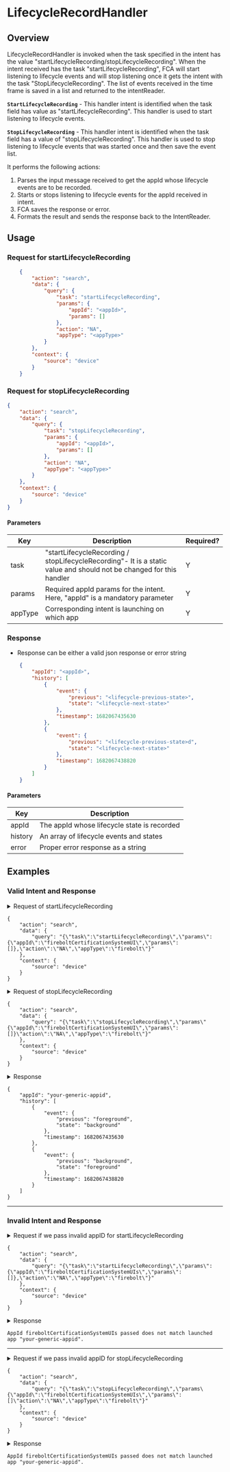 # LifecycleRecordHandler

## Overview

LifecycleRecordHandler is invoked when the task specified in the intent has the value "startLifecycleRecording/stopLifecycleRecording". When the intent received has the task "startLifecycleRecording", FCA will start listening to lifecycle events and will stop listening once it gets the intent with the task "StopLifecycleRecording". The list of events received in the time frame is saved in a list and returned to the intentReader.

**`StartLifecycleRecording`** - This handler intent is identified when the task field has value as "startLifecycleRecording". This handler is used to start listening to lifecycle events.

**`StopLifecycleRecording`** - This handler intent is identified when the task field has a value of "stopLifecycleRecording". This handler is used to stop listening to lifecycle events that was started once and then save the event list.

It performs the following actions:
1. Parses the input message received to get the appId whose lifecycle events are to be recorded.
2. Starts or stops listening to lifecycle events for the appId received in intent.
3. FCA saves the response or error.
4. Formats the result and sends the response back to the IntentReader.

## Usage

### Request for startLifecycleRecording

```json
    {
        "action": "search",
        "data": {
            "query": {
                "task": "startLifecycleRecording",
                "params": {
                    "appId": "<appId>",
                    "params": []
                },
                "action": "NA",
                "appType": "<appType>"
            }
        },
        "context": {
            "source": "device"
        }
    }
```

### Request for stopLifecycleRecording

```json
{
    "action": "search",
    "data": {
        "query": {
            "task": "stopLifecycleRecording",
            "params": {
                "appId": "<appId>",
                "params": []
            },
            "action": "NA",
            "appType": "<appType>"
        }
    },
    "context": {
        "source": "device"
    }
}
```

#### Parameters

| Key        | Description                                                                                                         | Required?   |
| ---------- | ------------------------------------------------------------------------------------------------------------------- | ----------- |
| task       | "startLifecycleRecording / stopLifecycleRecording"- It is a static value and should not be changed for this handler | Y           |
| params     | Required appId params for  the intent. Here, "appId" is a mandatory parameter                                       | Y           |
| appType    | Corresponding intent is launching on which app                                                                      | Y           |

### Response
* Response can be either a valid json response or error string

```json
    {
        "appId": "<appId>",
        "history": [
            {
                "event": {
                    "previous": "<lifecycle-previous-state>",
                    "state": "<lifecycle-next-state>"
                },
                "timestamp": 1682067435630
            },
            {
                "event": {
                    "previous": "<lifecycle-previous-state>d",
                    "state": "<lifecycle-next-state>"
                },
                "timestamp": 1682067438820
            }
        ]
    }

```

#### Parameters

| Key       | Description                                                       |
|-----------|-------------------------------------------------------------------|
| appId     | The appId whose lifecycle state is recorded                       |
| history   | An array of lifecycle events and states                           | 
| error     | Proper error response as a string                                 |

## Examples

### Valid Intent and Response

<details>
    <summary> Request of startLifecycleRecording </summary>
</details>

	{
        "action": "search",
        "data": {
            "query": "{\"task\":\"startLifecycleRecording\",\"params\":{\"appId\":\"fireboltCertificationSystemUI\",\"params\":[]},\"action\":\"NA\",\"appType\":\"firebolt\"}"
        },
        "context": {
            "source": "device"
        }
    }

<details>
    <summary> Request of stopLifecycleRecording </summary>
</details>

	{
        "action": "search",
        "data": {
            "query": "{\"task\":\"stopLifecycleRecording\",\"params\"{\"appId\":\"fireboltCertificationSystemUI\",\"params\":[]}\"action\":\"NA\",\"appType\":\"firebolt\"}"
        },
        "context": {
            "source": "device"
        }
    }

<details>
    <summary> Response </summary>
</details>

    {
        "appId": "your-generic-appid",
        "history": [
            {
                "event": {
                    "previous": "foreground",
                    "state": "background"
                },
                "timestamp": 1682067435630
            },
            {
                "event": {
                    "previous": "background",
                    "state": "foreground"
                },
                "timestamp": 1682067438820
            }
        ]
    }

----------------------------------------------------------------------------------------------------------------------

### Invalid Intent and Response

<details>
    <summary>Request if we pass invalid appID for startLifecycleRecording </summary>
</details>

    {
        "action": "search",
        "data": {
            "query": "{\"task\":\"startLifecycleRecording\",\"params\":{\"appId\":\"fireboltCertificationSystemUIs\",\"params\":[]},\"action\":\"NA\",\"appType\":\"firebolt\"}"
        },
        "context": {
            "source": "device"
        }
    }

<details>
    <summary> Response  </summary>
</details>

    AppId fireboltCertificationSystemUIs passed does not match launched app "your-generic-appid".

----------------------------------------------------------------------------------------------------------------------

<details>
    <summary>Request if we pass invalid appID for stopLifecycleRecording </summary>
</details>

    {
        "action": "search",
        "data": {
            "query": "{\"task\":\"stopLifecycleRecording\",\"params\{\"appId\":\"fireboltCertificationSystemUIs\",\"params\":[]\"action\":\"NA\",\"appType\":\"firebolt\"}"
        },
        "context": {
            "source": "device"
        }
    }


<details>
    <summary> Response  </summary>
</details>

    AppId fireboltCertificationSystemUIs passed does not match launched app "your-generic-appid".